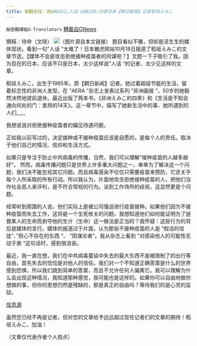 ```yaml
---
title: 秘翻在线：说&#8221;人话 &#8220;的原日本【朝日新闻】记者稻垣えみこ
---
```

`秘密翻譯組G-Translators` [轉載自GNews](https://gnews.org/zh-hans/1605556/)

撰稿：待命（文晓）
![](https://assets.gnews.org/wp-content/uploads/2021/10/画像1-16.png)（图片源自本文链接）
题目看似不雅，但却是活生生的媒体现状。看到一句”人话 “太难了！日本雅虎网站10月18日报道了稻垣えみこ的文章节选，【媒体不会是攻击拒绝接种疫苗者的同谋吧？】文题一下子吸引了我。因为现在的日本，应该不只是日本，太少这样说”人话 “的记者、太少见这样的文章。

稻垣えみこ，出生于1965年。原【朝日新闻】记者。她过着超级节能的生活，留着标志性的非洲人发型，在 “AERA “杂志上发表过系列 “非洲画报 “，50岁的她毅然决然地提前退休。最近出版了两本书，《非洲えみこ的四季》和《生活是不知会通向何处的门：里昂的14天》。这一章节中，描写了她新生活中的事、她所遇到的人们,,,,,,

我想说说对拒绝接种疫苗者的偏见待遇问题。

正如我以前写过的，决定接种或不接种疫苗应该是自愿的，是每个人的责任。取决于他们自己的情况、信仰和生活方式。

如果只是专注于防止中共病毒的传播，当然，我们可以理解“接种疫苗的人越多越好”。 然而，病毒传播问题只是世界上许多重大问题之一，单单为了解决这一个问题，我们决不能忽视其它问题。而且病毒感染不仅仅只需要疫苗来预防，它还关乎每个人所采取的所有行动。所以我认为，片面地攻击拒绝接种疫苗的人，把他们当作社会恶人来评判，是不符合常规的行为。谈到工作场所的歧视，这显然更是个问题。

经常听到周围的人说，他们实际上是被公司强迫进行疫苗接种。如果他们因为不接种疫苗而失去工作，这将是一个生死攸关的问题。我想知道他们如何能证明为了拯救某人的生命而剥夺他的生计（生命）这一做法是正当的？我怀疑：这些行为的背后是媒体的言行。媒体的报道过于片面，认为那些不接种疫苗的人是 “假话的信徒”、”担心不存在的东西 “、 “阴谋论者”。我从杂志上看到 “对感染他人的可能性无动于衷 “这句话时，感到很沮丧。

最近，我一直在想，我们在中共病毒蔓延中失去的最大东西不是被限制了的出行等自由，首先失去的恰恰是对他人的信任。我们对一个不知道正确答案是什么的世界感到恐惧，所以我们跳到简单的答案，而且不允许任何人偏离它。我可以理解为什么会出现这种情况，我知道那种感觉，我可能也是这样的。如果你可以自由地做你想做的事，但你的思想仍然是残缺的，那是真正的自由吗？等待我们的是心灵的监狱。

[信息源](https://news.yahoo.co.jp/articles/d0f77b00f03accf98c28e89d1bfe0bc77fa3c109)

虽然您已经不再是记者，但对您的文章给予远远超过现任记者们的文章的期待！稻垣えみこ，加油！

（文章仅代表作者个人观点）
